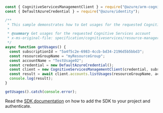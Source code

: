 ```javascript
const { CognitiveServicesManagementClient } = require("@azure/arm-cognitiveservices");
const { DefaultAzureCredential } = require("@azure/identity");

/**
 * This sample demonstrates how to Get usages for the requested Cognitive Services account
 *
 * @summary Get usages for the requested Cognitive Services account
 * x-ms-original-file: specification/cognitiveservices/resource-manager/Microsoft.CognitiveServices/stable/2022-03-01/examples/GetUsages.json
 */
async function getUsages() {
  const subscriptionId = "5a4f5c2e-6983-4ccb-bd34-2196d5b5bbd3";
  const resourceGroupName = "myResourceGroup";
  const accountName = "TestUsage02";
  const credential = new DefaultAzureCredential();
  const client = new CognitiveServicesManagementClient(credential, subscriptionId);
  const result = await client.accounts.listUsages(resourceGroupName, accountName);
  console.log(result);
}

getUsages().catch(console.error);
```

Read the [SDK documentation](https://github.com/Azure/azure-sdk-for-js/blob/%40azure%2Farm-cognitiveservices_7.1.0/sdk/cognitiveservices/arm-cognitiveservices/README.md) on how to add the SDK to your project and authenticate.
